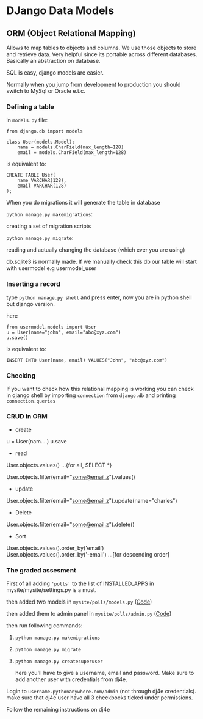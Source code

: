 # DJango Data Models

## ORM (Object Relational Mapping)
Allows to map tables to objects and columns. We use those objects to store and retrieve data. Very helpful since its portable across different databases. Basically an abstraction on database.

SQL is easy, django models are easier.

Normally when you jump from development to production you should switch to MySql or Oracle e.t.c.

### Defining a table 

in `models.py` file:
```
from django.db import models

class User(models.Model):
    name = models.CharField(max_length=128)
    email = models.CharField(max_length=128)
```
is equivalent to:
```
CREATE TABLE User(
    name VARCHAR(128),
    email VARCHAR(128)
);
```

When you do migrations it will generate the table in database

`python manage.py makemigrations`:

creating a set of migration scripts

`python manage.py migrate`:

reading and actually changing the database (which ever you are using)

db.sqlite3 is normally made. If we manually check this db our table will start with usermodel e.g usermodel_user

### Inserting a record 
type `python manage.py shell` and press enter, now you are in python shell but django version.

here
```
from usermodel.models import User
u = User(name="john", email="abc@xyz.com")
u.save()
```
is equivalent to:
```
INSERT INTO User(name, email) VALUES("John", "abc@xyz.com")
```
### Checking
If you want to check how this relational mapping is working you can check in django shell by importing `connection` from `django.db` and printing `connection.queries`    

### CRUD in ORM

- create

u = User(nam....)
u.save

- read

User.objects.values() ...{for all, SELECT *}

User.objects.filter(email="some@email.z").values()

- update

User.objects.filter(email="some@email.z").update(name="charles")

- Delete

User.objects.filter(email="some@email.z").delete()

- Sort

User.objects.values().order_by('email')<br>
User.objects.values().order_by('-email') ...[for descending order]

### The graded assesment

First of all adding `'polls'` to the list of INSTALLED_APPS in mysite/mysite/settings.py is a must.

then added two models in `mysite/polls/models.py` ([Code](../codes/polls.models.v1.py))

then added them to admin panel in `mysite/polls/admin.py` ([Code](../codes/polls.admin.v1.py))

then run following commands:

1. `python manage.py makemigrations`
2. `python manage.py migrate`
3. `python manage.py createsuperuser`
    
    here you'll have to give a username, email and password. Make sure to add another user with credentials from dj4e.

Login to `username.pythonanywhere.com/admin` (not through dj4e credentials). make sure that dj4e user have all 3 checkbocks ticked under permissions.

Follow the remaining instructions on dj4e